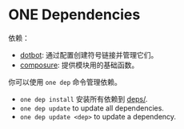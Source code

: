 # ONE Dependencies

依赖：

- [dotbot][]: 通过配置创建符号链接并管理它们。
- [composure][]: 提供模块用的基础函数。

你可以使用 `one dep` 命令管理依赖。

- `one dep install` 安装所有依赖到 [deps/](../../deps).
- `one dep update` to update all dependencies.
- `one dep update <dep>` to update a dependency.


<!-- links -->

[composure]: https://github.com/adoyle-h/composure.git
[dotbot]: https://github.com/anishathalye/dotbot/
